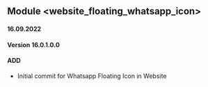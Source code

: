 ## Module <website_floating_whatsapp_icon>

#### 16.09.2022
#### Version 16.0.1.0.0
#### ADD
- Initial commit for Whatsapp Floating Icon in Website
